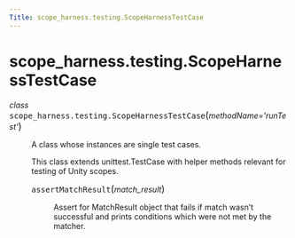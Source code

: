 ```yaml
---
Title: scope_harness.testing.ScopeHarnessTestCase
---
```


# scope_harness.testing.ScopeHarnessTestCase

<dl class="class">
<dt id="scope_harness.testing.ScopeHarnessTestCase">
<em class="property">class </em><tt class="descclassname">scope_harness.testing.</tt><tt class="descname">ScopeHarnessTestCase</tt><big>(</big><em>methodName='runTest'</em><big>)</big><a class="headerlink" href="#scope_harness.testing.ScopeHarnessTestCase" title="Permalink to this definition"></a></dt>
<dd><p>A class whose instances are single test cases.</p>
<p>This class extends unittest.TestCase with helper methods relevant for testing of Unity scopes.</p>
<dl class="method">
<dt id="scope_harness.testing.ScopeHarnessTestCase.assertMatchResult">
<tt class="descname">assertMatchResult</tt><big>(</big><em>match_result</em><big>)</big><a class="headerlink" href="#scope_harness.testing.ScopeHarnessTestCase.assertMatchResult" title="Permalink to this definition"></a></dt>
<dd><p>Assert for MatchResult object that fails if match wasn&#8217;t successful and prints
conditions which were not met by the matcher.</p>
</dd></dl>
</dd></dl>
